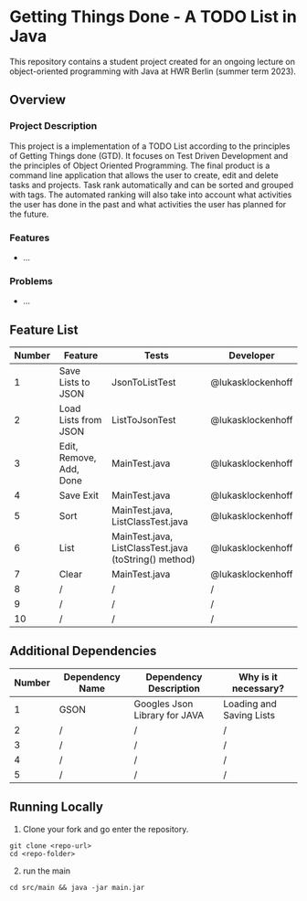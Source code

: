 # Getting Things Done - A TODO List in Java


This repository contains a student project created for an ongoing lecture on object-oriented programming with Java at HWR Berlin (summer term 2023).

## Overview

### Project Description
This project is a implementation of a TODO List according to the principles of Getting Things done (GTD).
It focuses on Test Driven Development and the principles of Object Oriented Programming.
The final product is a command line application that allows the user to create, edit and delete tasks and projects.
Task rank automatically and can be sorted and grouped with tags.
The automated ranking will also take into account what activities the user has done in the past and what activities the user has planned for the future.
### Features

- ...
### Problems

- ...
## Feature List

[TODO]: # (For each feature implemented, add a row to the table!)

| Number | Feature | Tests | Developer |
|--------|---------|-------| --------- |
| 1      | Save Lists to JSON          | JsonToListTest | @lukasklockenhoff |
| 2      | Load Lists from JSON        | ListToJsonTest | @lukasklockenhoff |
| 3      | Edit, Remove, Add, Done       | MainTest.java     | @lukasklockenhoff |
| 4      | Save Exit       | MainTest.java     | @lukasklockenhoff |
| 5      | Sort      | MainTest.java, ListClassTest.java     | @lukasklockenhoff |
| 6      | List       | MainTest.java, ListClassTest.java (toString() method)  | @lukasklockenhoff |
| 7      | Clear       | MainTest.java     | @lukasklockenhoff |
| 8      | /       | /     | /         |
| 9      | /       | /     | /         |
| 10     | /       | /     | /         |

## Additional Dependencies

[TODO]: # (For each additional dependency your project requires- Add an additional row to the table!)

| Number | Dependency Name | Dependency Description | Why is it necessary? |
|--------|-----------------|------------------------|----------------------|
| 1      | GSON | Googles Json Library for JAVA | Loading and Saving Lists |
| 2      | /               | /                      | /                    |
| 3      | /               | /                      | /                    |
| 4      | /               | /                      | /                    |
| 5      | /               | /                      | /                    |

## Running Locally

1. Clone your fork and go enter the repository.
```
git clone <repo-url>
cd <repo-folder>
```
2. run the main
```
cd src/main && java -jar main.jar
```
